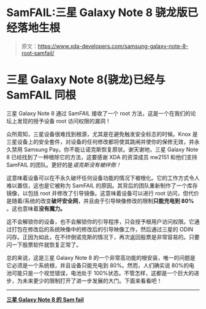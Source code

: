 # SamFAIL:三星 Galaxy Note 8 骁龙版已经落地生根

> 原文：<https://www.xda-developers.com/samsung-galaxy-note-8-root-samfail/>

# 三星 Galaxy Note 8(骁龙)已经与 SamFAIL 同根

三星 Galaxy Note 8 通过 SamFAIL 接收了一个 root 方法，这是一个在我们的论坛上发现的授予设备 root 访问权限的漏洞！

众所周知，三星设备很难找到根源，尤其是在避免触发安全标志的时候。Knox 是三星设备上的安全套件，对设备的任何修改都将使其跳闸并使你的保修无效，并永久禁用 Samsung Pay。你不能让诺克斯恢复原状。谢天谢地，三星 Galaxy Note 8 已经找到了一种根除它的方法，这要感谢 XDA 的资深成员 me2151 和他们支持 SamFAIL 的团队。更好的是*诺克斯没有被绊倒！*

这意味着设备可以在不永久破坏任何设备功能的情况下被根化。它的工作方式令人难以置信，这也是它被称为 SamFAIL 的原因。其背后的团队重新制作了一个库存镜像，以包括 root 并修改了引导镜像。这意味着设备可以进行 root 访问，但代价是随着/系统的改变**破坏安全网**，并且由于引导映像修改的限制**只能充电到 80%** 。这也意味着**没有魔力。**

这不会解锁你的设备，也不会解锁你的引导程序，只会授予根用户访问权限。它通过打包在修改后的系统映像中的修改后的引导映像工作，然后通过三星的 ODIN 闪存。正因为如此，在不绊倒诺克斯的情况下，再次返回股票是非常容易的。只要闪一下股票软件就恢复正常了。

总的来说，这是三星 Galaxy Note 8 的一个非常高功能的根安装，唯一的问题是它必须是一个系统根，并且设备只能充电到 80%。然而，人们确实说 80%的电池可能只是一个视觉错误，电池处于 100%状态。不管怎样，这都是一个巨大的进步，为未来更少的限制打开了进一步发展的大门。下面来看看吧！

* * *

[**三星 Galaxy Note 8 的 Sam fail**](https://forum.xda-developers.com/galaxy-note-8/development/root-samfail-galaxy-note8-t3685340)